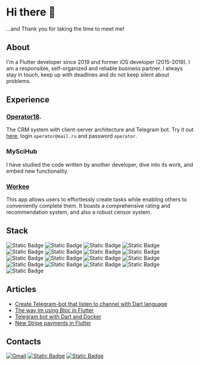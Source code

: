 # Hi there 👋
...and Thank you for taking the time to meet me!

## About
I'm a Flutter developer since 2019 and former iOS developer (2015-2019). I am a responsible, self-organized and reliable business partner. I always stay in touch, keep up with deadlines and do not keep silent about problems.

## Experience
### [Operator18](https://github.com/kharitonovAL/o18).
The CRM system with client-server architecture and Telegram bot. Try it out [here](https://v2.operator18.ru), login `operator@mail.ru` and password `operator`.


### MySciHub
I have studied the code written by another developer, dive into its work, and embed new functionality.

### [Workee](https://play.google.com/store/apps/details?id=com.narushev.workee)
This app allows users to effortlessly create tasks while enabling others to conveniently complete them. It boasts a comprehensive rating and recommendation system, and also a robust censor system.

## Stack
![Static Badge](https://img.shields.io/badge/Dart-grey?logo=dart)
![Static Badge](https://img.shields.io/badge/Flutter-grey?logo=flutter)
![Static Badge](https://img.shields.io/badge/VS_Code-grey?logo=visualstudiocode)
![Static Badge](https://img.shields.io/badge/Firebase-grey?logo=firebase)
![Static Badge](https://img.shields.io/badge/Parse_Server-grey?logo=pars)
![Static Badge](https://img.shields.io/badge/MobX-grey?logo=Mobx)
![Static Badge](https://img.shields.io/badge/Bloc-grey?logo=Bloc)
![Static Badge](https://img.shields.io/badge/Git-grey?logo=git)
![Static Badge](https://img.shields.io/badge/REST_API-grey?logo=rest)
![Static Badge](https://img.shields.io/badge/Localization-grey?logo=Localization)
![Static Badge](https://img.shields.io/badge/Google_Maps-grey?logo=google&logoColor=ffffff)
![Static Badge](https://img.shields.io/badge/OTP_Code-grey?logo=Otp&logoColor=ffffff)
![Static Badge](https://img.shields.io/badge/Stripe_payments-grey?logo=Stripe)
![Static Badge](https://img.shields.io/badge/App_Store_Connect-grey?logo=apple)
![Static Badge](https://img.shields.io/badge/Google_Play_Market-grey?logo=googleplay)
![Static Badge](https://img.shields.io/badge/Docker-grey?logo=docker)
![Static Badge](https://img.shields.io/badge/Node.js-grey?logo=Node.js)

## Articles
- [Create Telegram-bot that listen to channel with Dart language](https://medium.com/@Kharitonov_al/create-telegram-bot-that-listen-to-channel-with-dart-language-61c10c20f7fb)
- [The way im using Bloc in Flutter](https://medium.com/@Kharitonov_al/the-way-im-using-bloc-in-flutter-app-5c072d854e89)
- [Telegram bot with Dart and Docker](https://medium.com/@Kharitonov_al/telegram-bot-with-dart-and-docker-1652d6017364)
- [New Stripe payments in Flutter](https://medium.com/@Kharitonov_al/new-stripe-payments-in-flutter-ae9f31a28438)

## Contacts
[![Gmail](https://img.shields.io/badge/-Gmail-c14438?style=flat&logo=Gmail&logoColor=white)](mailto:2501.mailbox@gmail.com)
[![Static Badge](https://img.shields.io/badge/Telegram-blue?logo=telegram)](htts://t.me/hrtval)
[![Static Badge](https://img.shields.io/badge/Twitter-black?logo=x)](https://twitter.com/al_mbx)
